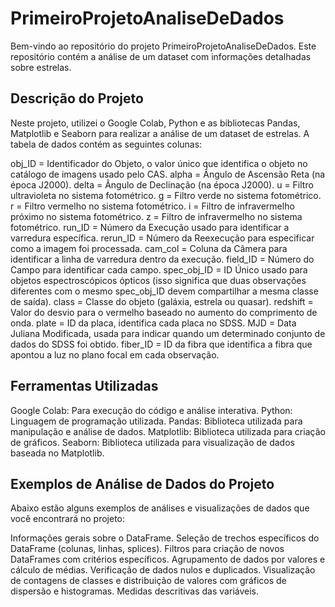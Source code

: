 # PrimeiroProjetoAnaliseDeDados
Bem-vindo ao repositório do projeto PrimeiroProjetoAnaliseDeDados. Este repositório contém a análise de um dataset com informações detalhadas sobre estrelas.

## Descrição do Projeto
Neste projeto, utilizei o Google Colab, Python e as bibliotecas Pandas, Matplotlib e Seaborn para realizar a análise de um dataset de estrelas. A tabela de dados contém as seguintes colunas:

obj_ID = Identificador do Objeto, o valor único que identifica o objeto no catálogo de imagens usado pelo CAS.
alpha = Ângulo de Ascensão Reta (na época J2000).
delta = Ângulo de Declinação (na época J2000).
u = Filtro ultravioleta no sistema fotométrico.
g = Filtro verde no sistema fotométrico.
r = Filtro vermelho no sistema fotométrico.
i = Filtro de infravermelho próximo no sistema fotométrico.
z = Filtro de infravermelho no sistema fotométrico.
run_ID = Número da Execução usado para identificar a varredura específica.
rerun_ID = Número da Reexecução para especificar como a imagem foi processada.
cam_col = Coluna da Câmera para identificar a linha de varredura dentro da execução.
field_ID = Número do Campo para identificar cada campo.
spec_obj_ID = ID Único usado para objetos espectroscópicos ópticos (isso significa que duas observações diferentes com o mesmo spec_obj_ID devem compartilhar a mesma classe de saída).
class = Classe do objeto (galáxia, estrela ou quasar).
redshift = Valor do desvio para o vermelho baseado no aumento do comprimento de onda.
plate = ID da placa, identifica cada placa no SDSS.
MJD = Data Juliana Modificada, usada para indicar quando um determinado conjunto de dados do SDSS foi obtido.
fiber_ID = ID da fibra que identifica a fibra que apontou a luz no plano focal em cada observação.

## Ferramentas Utilizadas
Google Colab: Para execução do código e análise interativa.
Python: Linguagem de programação utilizada.
Pandas: Biblioteca utilizada para manipulação e análise de dados.
Matplotlib: Biblioteca utilizada para criação de gráficos.
Seaborn: Biblioteca utilizada para visualização de dados baseada no Matplotlib.

## Exemplos de Análise de Dados do Projeto
Abaixo estão alguns exemplos de análises e visualizações de dados que você encontrará no projeto:

Informações gerais sobre o DataFrame.
Seleção de trechos específicos do DataFrame (colunas, linhas, splices).
Filtros para criação de novos DataFrames com critérios específicos.
Agrupamento de dados por valores e cálculo de médias.
Verificação de dados nulos e duplicados.
Visualização de contagens de classes e distribuição de valores com gráficos de dispersão e histogramas.
Medidas descritivas das variáveis.
